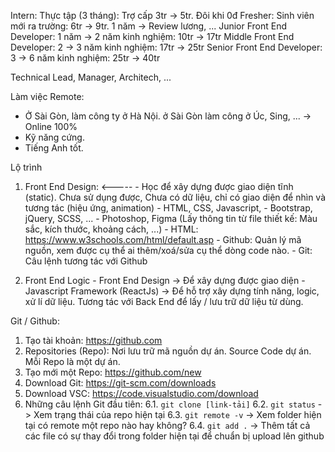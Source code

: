 Intern: Thực tập (3 tháng): Trợ cấp 3tr -> 5tr. Đôi khi 0đ
Fresher: Sinh viên mới ra trường: 6tr -> 9tr. 1 năm -> Review lương, ...
Junior Front End Developer: 1 năm -> 2 năm kinh nghiệm: 10tr -> 17tr
Middle Front End Developer: 2 -> 3 năm kinh nghiệm: 17tr -> 25tr
Senior Front End Developer: 3 -> 6 năm kinh nghiệm: 25tr -> 40tr

Technical Lead, Manager, Architech, ...

Làm việc Remote: 
  - Ở Sài Gòn, làm công ty ở Hà Nội. ở Sài Gòn làm công ở Úc, Sing, ... -> Online 100%
  - Kỹ năng cứng.
  - Tiếng Anh tốt.

Lộ trình 
  1. Front End Design: <-----
    - Học để xây dựng được giao diện tĩnh (static). Chưa sử dụng được, Chưa có dữ liệu, chỉ có giao diện để nhìn và tương tác (hiệu ứng, animation)
    - HTML, CSS, Javascript, 
    - Bootstrap, jQuery, SCSS, ...
    - Photoshop, Figma (Lấy thông tin từ file thiết kế: Màu sắc, kích thước, khoảng cách, ...)
    - HTML: https://www.w3schools.com/html/default.asp
    - Github: Quản lý mã nguồn, xem được cụ thể ai thêm/xoá/sửa cụ thể dòng code nào.
    - Git: Câu lệnh tương tác với Github

  2. Front End Logic
    - Front End Design -> Để xây dựng được giao diện
    - Javascript Framework (ReactJs) -> Để hỗ trợ xây dựng tính năng, logic, xử lí dữ liệu. Tương tác với Back End để lấy / lưu trữ dữ liệu từ dùng.


Git / Github:
  1. Tạo tài khoản: https://github.com
  2. Repositories (Repo): Nơi lưu trữ mã nguồn dự án. Source Code dự án. Mỗi Repo là một dự án.
  3. Tạo mới một Repo: https://github.com/new
  4. Download Git: https://git-scm.com/downloads
  5. Download VSC: https://code.visualstudio.com/download
  6. Những câu lệnh Git đầu tiên:
    6.1. `git clone [link-tải]`
    6.2. `git status` -> Xem trạng thái của repo hiện tại
    6.3. `git remote -v` -> Xem folder hiện tại có remote một repo nào hay không?
    6.4. `git add .` -> Thêm tất cả các file có sự thay đổi trong folder hiện tại để chuẩn bị upload lên github